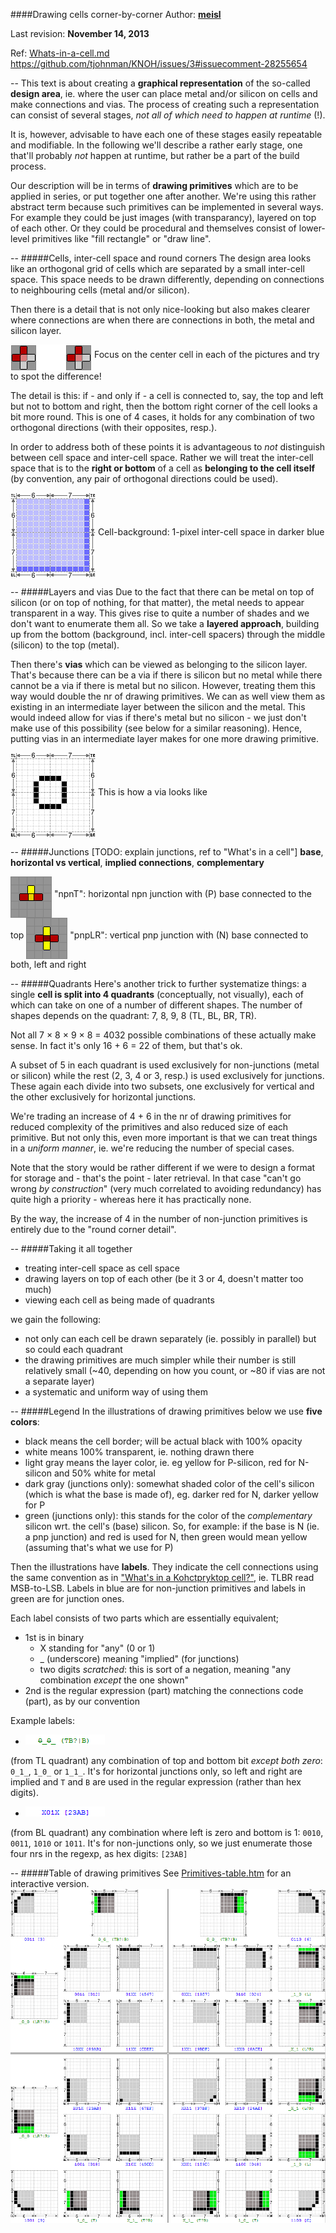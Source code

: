 ####Drawing cells corner-by-corner
Author: **[meisl](https://github.com/meisl)**

Last revision: **November 14, 2013**

Ref: <a href="Whats-in-a-cell.md">Whats-in-a-cell.md</a>
<br> https://github.com/tjohnman/KNOH/issues/3#issuecomment-28255654


--
This text is about creating a **graphical representation** of the so-called **design area**,
ie. where the user can place metal and/or silicon on cells and make connections and vias.
The process of creating such a representation can consist of several stages, 
*not all of which need to happen at runtime* (!).

It is, however, advisable to have each one of these stages easily repeatable and modifiable.
In the following we'll describe a rather early stage, one that'll probably *not* happen at runtime,
but rather be a part of the build process.

Our description will be in terms of **drawing primitives** which are to be applied in series,
or put together one after another.
We're using this rather abstract term because such primitives can be implemented in several ways.
For example they could be just images (with transparancy), layered on top of each other.
Or they could be procedural and themselves consist of lower-level primitives like "fill rectangle" or "draw line".


--
#####Cells, inter-cell space and round corners
The design area looks like an orthogonal grid of cells which are separated by a small inter-cell space.
This space needs to be drawn differently, depending on connections to neighbouring cells (metal and/or silicon).

Then there is a detail that is not only nice-looking but also makes clearer where connections are
when there are connections in both, the metal and silicon layer.

<img alt="round-corner-diff.png" src="gfx/round-corner-diff.png?raw=true" align="middle">
Focus on the center cell in each of the pictures and try to spot the difference!

The detail is this: if - and only if - a cell is connected to, say, the top and left but not to bottom and right, 
then the bottom right corner of the cell looks a bit more round.
This is one of 4 cases, it holds for any combination of two orthogonal directions (with their opposites, resp.).

In order to address both of these points it is advantageous to *not* distinguish between cell space and
inter-cell space.
Rather we will treat the inter-cell space that is to the **right or bottom** of a cell as **belonging to
the cell itself** (by convention, any pair of orthogonal directions could be used).

<img src="gfx/cell-background.png?raw=true" title="cell-background" align="middle">
Cell-background: 1-pixel inter-cell space in darker blue


--
#####Layers and vias
Due to the fact that there can be metal on top of silicon (or on top of nothing, for that matter),
the metal needs to appear transparent in a way.
This gives rise to quite a number of shades and we don't want to enumerate them all.
So we take a **layered approach**, building up from the bottom (background, incl. inter-cell spacers)
through the middle (silicon) to the top (metal).


Then there's **vias** which can be viewed as belonging to the silicon layer.
That's because there can be a via if there is silicon but no metal
while there cannot be a via if there is metal but no silicon.
However, treating them this way would double the nr of drawing primitives.
We can as well view them as existing in an intermediate layer between the silicon and the metal.
This would indeed allow for vias if there's metal but no silicon - we just don't make use of
this possibility (see below for a similar reasoning).
Hence, putting vias in an intermediate layer makes for one more drawing primitive.

<img src="gfx/via.png?raw=true" title="via" align="middle">
This is how a via looks like


--
#####Junctions
[TODO: explain junctions, ref to "What's in a cell"]
**base**, **horizontal vs vertical**, **implied connections**, **complementary**

<img src="gfx/npnT.png?raw=true" title="horizontal npn junction with (P) base connected to the top" align="middle">
"npnT": horizontal npn junction with (P) base connected to the top

<img src="gfx/pnpLR.png?raw=true" title="vertical pnp junction with (N) base connected to both, left and right" align="middle">
"pnpLR": vertical pnp junction with (N) base connected to both, left and right


--
#####Quadrants
Here's another trick to further systematize things:
a single **cell is split into 4 quadrants** (conceptually, not visually), 
each of which can take on one of a number of different shapes.
The number of shapes depends on the quadrant:
7, 8, 9, 8 (TL, BL, BR, TR).

Not all 7 &times; 8 &times; 9 &times; 8 = 4032 possible combinations of these actually make sense.
In fact it's only 16 + 6 = 22 of them, but that's ok.

A subset of 5 in each quadrant is used exclusively for non-junctions (metal or silicon)
while the rest (2, 3, 4 or 3, resp.) is used exclusively for junctions.
These again each divide into two subsets, one exclusively for vertical and the other exclusively
for horizontal junctions.

We're trading an increase of 4 + 6 in the nr of drawing primitives for reduced complexity of the primitives
and also reduced size of each primitive.
But not only this, even more important is that we can treat things in a *uniform manner*, ie. we're reducing
the number of special cases.

Note that the story would be rather different if we were to design a format for storage and - that's the point -
later retrieval. In that case "can't go wrong *by construction*"
(very much correlated to avoiding redundancy)
has quite high a priority - whereas here it has practically none.

By the way, the increase of 4 in the number of non-junction primitives is entirely due to the "round corner detail".


--
#####Taking it all together
* treating inter-cell space as cell space
* drawing layers on top of each other (be it 3 or 4, doesn't matter too much)
* viewing each cell as being made of quadrants

we gain the following:
* not only can each cell be drawn separately (ie. possibly in parallel) but so could each quadrant
* the drawing primitives are much simpler while their number is still relatively small (~40, depending on how you count, or ~80 if vias are not a separate layer)
* a systematic and uniform way of using them


--
#####Legend
In the illustrations of drawing primitives below we use **five colors**:
* black means the cell border; will be actual black with 100% opacity
* white means 100% transparent, ie. nothing drawn there
* light gray means the layer color, ie. eg yellow for P-silicon, red for N-silicon and 50% white for metal
* dark gray (junctions only): somewhat shaded color of the cell's silicon (which is what the base is made of),
eg. darker red for N, darker yellow for P
* green (junctions only): this stands for the color of the *complementary* silicon wrt. the cell's (base) silicon.
So, for example: if the base is N (ie. a pnp junction) and red is used for N, then green would mean yellow (assuming that's what we use for P)

Then the illustrations have **labels**. 
They indicate the cell connections using the same convention as in <a href="../Whats-in-a-cell.md">"What's in a Kohctpryktop cell?"</a>,
ie. TLBR read MSB-to-LSB.
Labels in blue are for non-junction primitives and labels in green are for junction ones.

Each label consists of two parts which are essentially equivalent;
* 1st is in binary
  * X standing for "any" (0 or 1) 
  * _ (underscore) meaning "implied" (for junctions)
  * two digits *scratched*: this is sort of a negation, meaning "any combination *except* the one shown"
* 2nd is the regular expression (part) matching the connections code (part), as by our convention

Example labels:
* <img src="gfx/Example-label-TL-T-or-B-or-TB.png">
(from TL quadrant) any combination of top and bottom bit *except both zero*: `0_1_`, `1_0_` or `1_1_`.
It's for horizontal junctions only, so left and right are implied and `T` and `B` are used in the regular expression (rather than hex digits).
* <img src="gfx/Example-label-BL-X01X.png">
(from BL quadrant) any combination where left is zero and bottom is 1: `0010`, `0011`, `1010` or `1011`.
It's for non-junctions only, so we just enumerate those four nrs in the regexp, as hex digits: `[23AB]`


--
#####Table of drawing primitives
See <a href="Primitives-table.htm">Primitives-table.htm</a> for an interactive version.
<img src="gfx/Primitives-table.png?raw=true" title="Table of drawing primitives">
